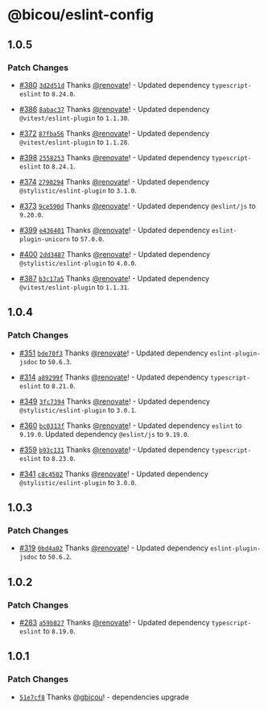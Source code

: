 # @bicou/eslint-config

## 1.0.5

### Patch Changes

- [#380](https://github.com/gbicou/prosemirror-render/pull/380) [`3d2d51d`](https://github.com/gbicou/prosemirror-render/commit/3d2d51d30134221df179845a590819fbf311617e) Thanks [@renovate](https://github.com/apps/renovate)! - Updated dependency `typescript-eslint` to `8.24.0`.

- [#386](https://github.com/gbicou/prosemirror-render/pull/386) [`8abac37`](https://github.com/gbicou/prosemirror-render/commit/8abac37206fb71470086a90a400b2728c17db6d5) Thanks [@renovate](https://github.com/apps/renovate)! - Updated dependency `@vitest/eslint-plugin` to `1.1.30`.

- [#372](https://github.com/gbicou/prosemirror-render/pull/372) [`87fba56`](https://github.com/gbicou/prosemirror-render/commit/87fba5607a0567b77c91e1d82cfc821dcfe0a1f5) Thanks [@renovate](https://github.com/apps/renovate)! - Updated dependency `@vitest/eslint-plugin` to `1.1.28`.

- [#398](https://github.com/gbicou/prosemirror-render/pull/398) [`2558253`](https://github.com/gbicou/prosemirror-render/commit/25582537fe8cacb810aaa58cca28d0ce8bdd0668) Thanks [@renovate](https://github.com/apps/renovate)! - Updated dependency `typescript-eslint` to `8.24.1`.

- [#374](https://github.com/gbicou/prosemirror-render/pull/374) [`2790294`](https://github.com/gbicou/prosemirror-render/commit/27902945561e36d9d099fa30762289fd220bdee6) Thanks [@renovate](https://github.com/apps/renovate)! - Updated dependency `@stylistic/eslint-plugin` to `3.1.0`.

- [#373](https://github.com/gbicou/prosemirror-render/pull/373) [`9ce590d`](https://github.com/gbicou/prosemirror-render/commit/9ce590d248c46d4dccfffb8b25210ad697899a78) Thanks [@renovate](https://github.com/apps/renovate)! - Updated dependency `@eslint/js` to `9.20.0`.

- [#399](https://github.com/gbicou/prosemirror-render/pull/399) [`e436401`](https://github.com/gbicou/prosemirror-render/commit/e43640195b0b1755afe3041f897936066f538b9c) Thanks [@renovate](https://github.com/apps/renovate)! - Updated dependency `eslint-plugin-unicorn` to `57.0.0`.

- [#400](https://github.com/gbicou/prosemirror-render/pull/400) [`2dd3487`](https://github.com/gbicou/prosemirror-render/commit/2dd3487a322a1b3afa8f42215690ae3b687210f8) Thanks [@renovate](https://github.com/apps/renovate)! - Updated dependency `@stylistic/eslint-plugin` to `4.0.0`.

- [#387](https://github.com/gbicou/prosemirror-render/pull/387) [`b3c17a5`](https://github.com/gbicou/prosemirror-render/commit/b3c17a5dd214b571be20d84400127d2fe09dfb47) Thanks [@renovate](https://github.com/apps/renovate)! - Updated dependency `@vitest/eslint-plugin` to `1.1.31`.

## 1.0.4

### Patch Changes

- [#351](https://github.com/gbicou/prosemirror-render/pull/351) [`bde70f3`](https://github.com/gbicou/prosemirror-render/commit/bde70f36c55aa4378f19515c7089e4edeb6e16aa) Thanks [@renovate](https://github.com/apps/renovate)! - Updated dependency `eslint-plugin-jsdoc` to `50.6.3`.

- [#314](https://github.com/gbicou/prosemirror-render/pull/314) [`a89299f`](https://github.com/gbicou/prosemirror-render/commit/a89299f4afe29b06126e69a2bd4a2267fd311ead) Thanks [@renovate](https://github.com/apps/renovate)! - Updated dependency `typescript-eslint` to `8.21.0`.

- [#349](https://github.com/gbicou/prosemirror-render/pull/349) [`3fc7394`](https://github.com/gbicou/prosemirror-render/commit/3fc7394f09bf5eacba73a4a04bf4b67df2c25e86) Thanks [@renovate](https://github.com/apps/renovate)! - Updated dependency `@stylistic/eslint-plugin` to `3.0.1`.

- [#360](https://github.com/gbicou/prosemirror-render/pull/360) [`bc0313f`](https://github.com/gbicou/prosemirror-render/commit/bc0313f3298b1b344db142067cd3eec726eb1a99) Thanks [@renovate](https://github.com/apps/renovate)! - Updated dependency `eslint` to `9.19.0`.
  Updated dependency `@eslint/js` to `9.19.0`.

- [#359](https://github.com/gbicou/prosemirror-render/pull/359) [`b93c131`](https://github.com/gbicou/prosemirror-render/commit/b93c1316d616115dd24f17fb18f5fc3e01f87926) Thanks [@renovate](https://github.com/apps/renovate)! - Updated dependency `typescript-eslint` to `8.23.0`.

- [#341](https://github.com/gbicou/prosemirror-render/pull/341) [`c8c4502`](https://github.com/gbicou/prosemirror-render/commit/c8c4502e6e94907af9224857c9c90a9ffa6b5d53) Thanks [@renovate](https://github.com/apps/renovate)! - Updated dependency `@stylistic/eslint-plugin` to `3.0.0`.

## 1.0.3

### Patch Changes

- [#319](https://github.com/gbicou/prosemirror-render/pull/319) [`0bd4a02`](https://github.com/gbicou/prosemirror-render/commit/0bd4a025ccf5f4ef539388322940eec89013f8b5) Thanks [@renovate](https://github.com/apps/renovate)! - Updated dependency `eslint-plugin-jsdoc` to `50.6.2`.

## 1.0.2

### Patch Changes

- [#283](https://github.com/gbicou/prosemirror-render/pull/283) [`a59b827`](https://github.com/gbicou/prosemirror-render/commit/a59b827a297cbae97c18968c255cde96a9d983b0) Thanks [@renovate](https://github.com/apps/renovate)! - Updated dependency `typescript-eslint` to `8.19.0`.

## 1.0.1

### Patch Changes

- [`51e7cf8`](https://github.com/gbicou/prosemirror-render/commit/51e7cf8a6ac2689934529d40ec000867733f0704) Thanks [@gbicou](https://github.com/gbicou)! - dependencies upgrade
